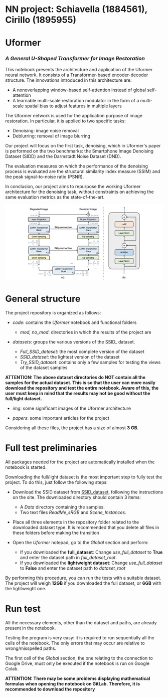 # NN project: Schiavella (1884561), Cirillo (1895955)

# Uformer
### _A General U-Shaped Transformer for Image Restoration_


This notebook presents the architecture and application of the Uformer neural network. It consists of a Transformer-based encoder-decoder structure. The innovations introduced in this architecture are:

- A nonoverlapping window-based self-attention instead of global self-attention
- A learnable multi-scale restoration modulator in the form of a multi-scale spatial bias to adjust features in multiple layers
 

The Uformer network is used for the application purpose of image restoration. In particular, it is applied to two specific tasks:

- Denoising: image noise removal
- Deblurring: removal of image blurring

Our project will focus on the first task, denoising, which in Uformer's paper is performed on the two benchmarks: the Smartphone Image Denoising Dataset (SIDD) and the Darmstadt Noise Dataset (DND).

The evaluation measures on which the performance of the denoising process is evaluated are the structural similarity index measure (SSIM) and the peak signal-to-noise ratio (PSNR).

In conclusion, our project aims to repurpose the working Uformer architecture for the denoising task, without constraints on achieving the same evaluation metrics as the state-of-the-art.

![Uformer Architecture](./img/architecture.png "Uformer Architecture")

# General structure

The project repository is organized as follows:
- _code_: contains the _Uformer_ notebook and functional folders
	- _mod, no_mod_: directories in which the results of the project are

- _datasets_: groups the various versions of the SSID_ dataset.
    - _Full_SSID_dataset_: the most complete version of the dataset
    - _SSID_dataset_: the lightest version of the dataset
    - _Try_SSID_dataset_: contains only a few samples for testing the views of the dataset samples

**ATTENTION: The above dataset directories do NOT contain all the samples for the actual dataset. This is so that the user can more easily download the repository and test the entire notebook. Aware of this, the user must keep in mind that the results may not be good without the full/light dataset.**

- _img_: some significant images of the Uformer architecture

- _papers_: some important articles for the project

Considering all these files, the project has a size of almost **3 GB**.

# Full test preliminaries

All packages needed for the project are automatically installed when the notebook is started.

Downloading the full/light dataset is the most important step to fully test the project. To do this, just follow the following steps:

- Download the SSID dataset from [SSID_dataset](https://www.eecs.yorku.ca/~kamel/sidd/), following the instructions on the site. The downloaded directory should contain 3 items:
     - A _Data_ directory containing the samples.
     - Two text files _ReadMe_sRGB_ and _Scene_Instances_.

- Place all three elements in the repository folder related to the downloaded dataset type. It is recommended that you delete all files in these folders before making the transition

- Open the _Uformer_ notepad, go to the _Global_ section and perform:
    - If you downloaded the **full_dataset**: Change _use_full_dataset_ to **True** and enter the dataset path in _full_dataset_root_. 
    - If you downloaded the **lightweight dataset**: Change _use_full_dataset_ to **False** and enter the dataset path to _dataset_root_ 

By performing this procedure, you can run the tests with a suitable dataset. The project will weigh **12GB** if you downloaded the full dataset, or **6GB** with the lightweight one.

# Run test

All the necessary elements, other than the dataset and paths, are already present in the notebook.

Testing the program is very easy: it is required to run sequentially all the cells of the notebook. 
The only errors that may occur are relative to wrong/misspelled paths.

The first cell of the _Global_ section, the one relating to the connection to Google Drive, must only be executed if the notebook is run on Google Colab.
 
**ATTENTION: There may be some problems displaying mathematical formulas when opening the notebook on GitLab. Therefore, it is recommended to download the repository**
